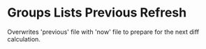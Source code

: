# Groups Lists Previous Refresh
Overwrites 'previous' file with 'now' file to prepare for the next diff calculation.
